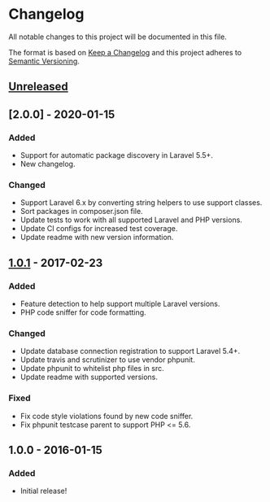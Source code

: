# Changelog
All notable changes to this project will be documented in this file.

The format is based on [Keep a Changelog](https://keepachangelog.com/en/1.0.0/)
and this project adheres to [Semantic Versioning](https://semver.org/spec/v2.0.0.html).

## [Unreleased]

## [2.0.0] - 2020-01-15
### Added
- Support for automatic package discovery in Laravel 5.5+.
- New changelog.

### Changed
- Support Laravel 6.x by converting string helpers to use support classes.
- Sort packages in composer.json file.
- Update tests to work with all supported Laravel and PHP versions.
- Update CI configs for increased test coverage.
- Update readme with new version information.

## [1.0.1] - 2017-02-23
### Added
- Feature detection to help support multiple Laravel versions.
- PHP code sniffer for code formatting.

### Changed
- Update database connection registration to support Laravel 5.4+.
- Update travis and scrutinizer to use vendor phpunit.
- Update phpunit to whitelist php files in src.
- Update readme with supported versions.

### Fixed
- Fix code style violations found by new code sniffer.
- Fix phpunit testcase parent to support PHP <= 5.6.

## 1.0.0 - 2016-01-15
### Added
- Initial release!

[Unreleased]: https://github.com/shiftonelabs/laravel-nomad/compare/1.0.1...HEAD
[1.0.1]: https://github.com/shiftonelabs/laravel-nomad/compare/1.0.0...1.0.1
